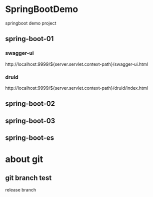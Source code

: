 # SpringBootDemo
springboot demo project

## spring-boot-01

### swagger-ui
http://localhost:9999/${server.servlet.context-path}/swagger-ui.html

### druid
http://localhost:9999/${server.servlet.context-path}/druid/index.html

## spring-boot-02

## spring-boot-03

## spring-boot-es

# about git

## git branch test
release branch